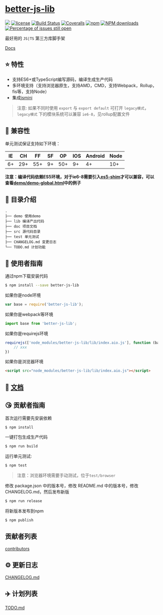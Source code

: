 # [better-js-lib](https://github.com/bluescurry/better-js-lib)
[![](https://img.shields.io/badge/Powered%20by-jslib%20base-brightgreen.svg)](https://github.com/yanhaijing/jslib-base)
[![license](https://img.shields.io/badge/license-MIT-blue.svg)](https://github.com/bluescurry/better-js-lib/blob/master/LICENSE)
[![Build Status](https://travis-ci.org/bluescurry/better-js-lib.svg?branch=master)](https://travis-ci.org/bluescurry/better-js-lib)
[![Coveralls](https://img.shields.io/coveralls/bluescurry/better-js-lib.svg)](https://coveralls.io/github/bluescurry/better-js-lib)
[![npm](https://img.shields.io/badge/npm-2.0.0-orange.svg)](https://www.npmjs.com/package/better-js-lib)
[![NPM downloads](http://img.shields.io/npm/dm/better-js-lib.svg?style=flat-square)](http://www.npmtrends.com/better-js-lib)
[![Percentage of issues still open](http://isitmaintained.com/badge/open/bluescurry/better-js-lib.svg)](http://isitmaintained.com/project/bluescurry/better-js-lib "Percentage of issues still open")

最好用的 `JS|TS` 第三方库脚手架

[Docs](./doc/api.md)

## :star: 特性

- 支持ES6+或TypeScript编写源码，编译生成生产代码
- 多环境支持（支持浏览器原生，支持AMD，CMD，支持Webpack，Rollup，fis等，支持Node）
- 集成[jsmini](https://github.com/jsmini)

> 注意: 如果不同时使用 `export` 与 `export default` 可打开 `legacy模式`，`legacy模式` 下的模块系统可以兼容 `ie6-8`，见rollup配置文件

## :pill: 兼容性
单元测试保证支持如下环境：

| IE   | CH   | FF   | SF   | OP   | IOS  | Android   | Node  |
| ---- | ---- | ---- | ---- | ---- | ---- | ---- | ----- |
| 6+   | 29+ | 55+  | 9+   | 50+  | 9+   | 4+   | 10+ |

**注意：编译代码依赖ES5环境，对于ie6-8需要引入[es5-shim](http://github.com/es-shims/es5-shim/)才可以兼容，可以查看[demo/demo-global.html](./demo/demo-global.html)中的例子**

## :open_file_folder: 目录介绍

```
.
├── demo 使用demo
├── lib 编译产出代码
├── doc 项目文档
├── src 源代码目录
├── test 单元测试
├── CHANGELOG.md 变更日志
└── TODO.md 计划功能
```

## :rocket: 使用者指南

通过npm下载安装代码

```bash
$ npm install --save better-js-lib
```

如果你是node环境

```js
var base = require('better-js-lib');
```

如果你是webpack等环境

```js
import base from 'better-js-lib';
```

如果你是requirejs环境

```js
requirejs(['node_modules/better-js-lib/lib/index.aio.js'], function (base) {
    // xxx
})
```

如果你是浏览器环境

```html
<script src="node_modules/better-js-lib/lib/index.aio.js"></script>
```

## :bookmark_tabs: [文档](./doc/api.md)

## :kissing_heart: 贡献者指南
首次运行需要先安装依赖

```bash
$ npm install
```

一键打包生成生产代码

```bash
$ npm run build
```

运行单元测试:

```bash
$ npm test
```

> 注意：浏览器环境需要手动测试，位于`test/browser`

修改 package.json 中的版本号，修改 README.md 中的版本号，修改 CHANGELOG.md，然后发布新版

```bash
$ npm run release
```

将新版本发布到npm

```bash
$ npm publish
```

## 贡献者列表

[contributors](https://github.com/bluescurry/better-js-lib/graphs/contributors)

## :gear: 更新日志
[CHANGELOG.md](./CHANGELOG.md)

## :airplane: 计划列表
[TODO.md](./TODO.md)
